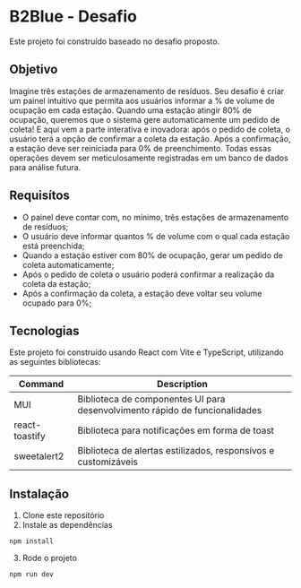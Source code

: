 # B2Blue - Desafio

Este projeto foi construído baseado no desafio proposto.

## Objetivo

Imagine três estações de armazenamento de resíduos. Seu desafio é criar um painel
intuitivo que permita aos usuários informar a % de volume de ocupação em cada estação.
Quando uma estação atingir 80% de ocupação, queremos que o sistema gere automaticamente
um pedido de coleta!
E aqui vem a parte interativa e inovadora: após o pedido de coleta, o usuário terá a opção
de confirmar a coleta da estação. Após a confirmação, a estação deve ser reiniciada para 0% de
preenchimento. Todas essas operações devem ser meticulosamente registradas em um banco
de dados para análise futura.

## Requisítos

- O painel deve contar com, no mínimo, três estações de armazenamento de resíduos;
- O usuário deve informar quantos % de volume com o qual cada estação está preenchida;
- Quando a estação estiver com 80% de ocupação, gerar um pedido de coleta automaticamente;
- Após o pedido de coleta o usuário poderá confirmar a realização da coleta da estação;
- Após a confirmação da coleta, a estação deve voltar seu volume ocupado para 0%;

## Tecnologias

Este projeto foi construído usando React com Vite e TypeScript, utilizando as seguintes bibliotecas:

| Command        | Description                                                                 |
| -------------- | --------------------------------------------------------------------------- |
| MUI            | Biblioteca de componentes UI para desenvolvimento rápido de funcionalidades |
| react-toastify | Biblioteca para notificações em forma de toast                              |
| sweetalert2    | Biblioteca de alertas estilizados, responsívos e customizáveis              |

## Instalação

1. Clone este repositório
2. Instale as dependências

```shell
npm install
```

3. Rode o projeto

```shell
npm run dev
```
